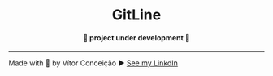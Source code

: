 <h1 align="center">GitLine</h1>

<h4 align="center">
   📢 project under development 📢 
</h4>

---

Made with 💜 by Vítor Conceição ▶ [See my LinkdIn](https://www.linkedin.com/in/v%C3%ADtor-concei%C3%A7%C3%A3o-707404227/)